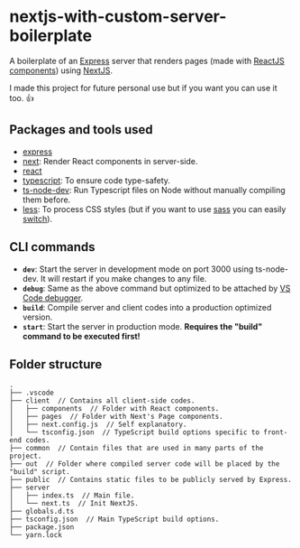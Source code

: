 # nextjs-with-custom-server-boilerplate

A boilerplate of an [Express](https://www.npmjs.com/package/express) server that renders pages (made with [ReactJS components](https://reactjs.org/docs/components-and-props.html)) using [NextJS](https://github.com/zeit/next.js).

I made this project for future personal use but if you want you can use it too. 👍

## Packages and tools used

- [express](https://www.npmjs.com/package/express)
- [next](https://github.com/zeit/next.js): Render React components in server-side.
- [react](https://www.npmjs.com/package/react)
- [typescript](https://typescriptlang.org): To ensure code type-safety.
- [ts-node-dev](https://www.npmjs.com/package/ts-node-dev): Run Typescript files on Node without manually compiling them before.
- [less](http://lesscss.org/): To process CSS styles (but if you want to use [sass](https://sass-lang.com/) you can easily [switch](https://github.com/zeit/next-plugins/tree/master/packages/next-sass)).

## CLI commands

- **`dev`**: Start the server in development mode on port 3000 using ts-node-dev. It will restart if you make changes to any file.
- **`debug`**: Same as the above command but optimized to be attached by [VS Code debugger](https://code.visualstudio.com/docs/editor/debugging).
- **`build`**: Compile server and client codes into a production optimized version.
- **`start`**: Start the server in production mode. **Requires the "build" command to be executed first!**

## Folder structure

```
.
├── .vscode
├── client  // Contains all client-side codes.
│   ├── components  // Folder with React components.
│   ├── pages  // Folder with Next's Page components.
│   ├── next.config.js  // Self explanatory.
│   └── tsconfig.json  // TypeScript build options specific to front-end codes.
├── common  // Contain files that are used in many parts of the project.
├── out  // Folder where compiled server code will be placed by the "build" script.
├── public  // Contains static files to be publicly served by Express.
├── server
│   ├── index.ts  // Main file.
│   └── next.ts  // Init NextJS.
├── globals.d.ts
├── tsconfig.json  // Main TypeScript build options.
├── package.json
└── yarn.lock
```
